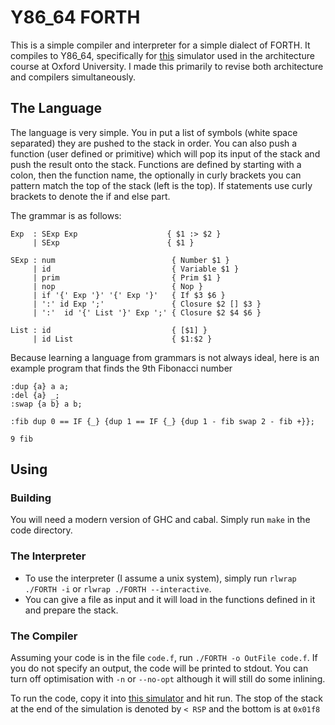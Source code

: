 # Y86_64 FORTH

This is a simple compiler and interpreter for a simple dialect of FORTH. It compiles to Y86\_64,
specifically for [this](http://www.cs.ox.ac.uk/people/alex.rogers/Y86-64/) simulator used in
the architecture course at Oxford University. I made this primarily to revise both architecture and
compilers simultaneously.

## The Language
The language is very simple. You in put a list of symbols (white space separated) they are pushed to the stack in order.
You can also push a function (user defined or primitive) which will pop its input of the stack and push the result onto
the stack. Functions are defined by starting with a colon, then the function name, the optionally in curly brackets
you can pattern match the top of the stack (left is the top). If statements use curly brackets to denote the if and else part.

The grammar is as follows:
```
Exp  : SExp Exp                    { $1 :> $2 }
     | SExp                        { $1 }

SExp : num                          { Number $1 }
     | id                           { Variable $1 }
     | prim                         { Prim $1 }
     | nop                          { Nop }
     | if '{' Exp '}' '{' Exp '}'   { If $3 $6 }
     | ':' id Exp ';'               { Closure $2 [] $3 }
     | ':'  id '{' List '}' Exp ';' { Closure $2 $4 $6 }

List : id                           { [$1] }
     | id List                      { $1:$2 }
```
Because learning a language from grammars is not always ideal, here is an example program that finds the
9th Fibonacci number
```forth
:dup {a} a a;
:del {a} _;
:swap {a b} a b;

:fib dup 0 == IF {_} {dup 1 == IF {_} {dup 1 - fib swap 2 - fib +}};

9 fib
```

## Using
### Building
You will need a modern version of GHC and cabal. Simply run `make` in the code directory.

### The Interpreter
- To use the interpreter (I assume a unix system), simply run `rlwrap ./FORTH -i` or `rlwrap ./FORTH --interactive`.
- You can give a file as input and it will load in the functions defined in it and prepare the stack.

### The Compiler
Assuming your code is in the file `code.f`, run `./FORTH -o OutFile code.f`. If you do not specify an output, the code
will be printed to stdout. You can turn off optimisation with `-n` or `--no-opt` although it will still do some inlining.

To run the code, copy it into
[this simulator](http://www.cs.ox.ac.uk/people/alex.rogers/Y86-64/) and hit run. The stop of the stack at the end of the
simulation is denoted by `< RSP` and the bottom is at `0x01f8`
